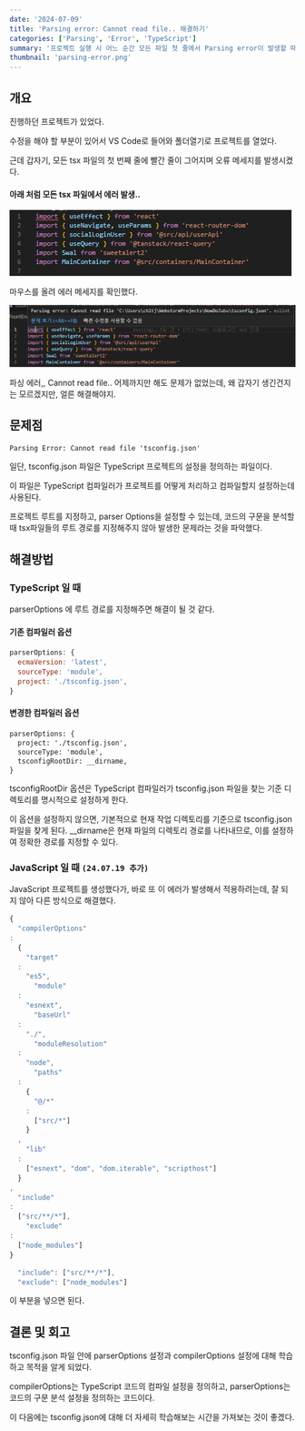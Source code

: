 ```yaml
---
date: '2024-07-09'
title: 'Parsing error: Cannot read file.. 해결하기'
categories: ['Parsing', 'Error', 'TypeScript']
summary: '프로젝트 실행 시 어느 순간 모든 파일 첫 줄에서 Parsing error이 발생할 때 해결 방법'
thumbnail: 'parsing-error.png'
---
```


## 개요

진행하던 프로젝트가 있었다.

수정을 해야 할 부분이 있어서 VS Code로 들어와 폴더열기로 프로젝트를 열었다.

근데 갑자기, 모든 tsx 파일의 첫 번째 줄에 빨간 줄이 그어지며 오류 메세지를 발생시켰다.

#### 아래 처럼 모든 tsx 파일에서 에러 발생..

![parsing-error](parsing-error.png)

마우스를 올려 에러 메세지를 확인했다.

![parsing-error-message](parsing-error-message.png)

파싱 에러,, Cannot read file.. 어제까지만 해도 문제가 없었는데, 왜 갑자기 생긴건지는 모르겠지만, 얼른 해결해야지.

## 문제점

`Parsing Error: Cannot read file 'tsconfig.json'`

일단, tsconfig.json 파일은 TypeScript 프로젝트의 설정을 정의하는 파일이다.

이 파일은 TypeScript 컴파일러가 프로젝트를 어떻게 처리하고 컴파일할지 설정하는데 사용된다.

프로젝트 루트를 지정하고, parser Options을 설정할 수 있는데, 코드의 구문을 분석할 때 tsx파일들의 루트 경로를 지정해주지 않아 발생한 문제라는 것을 파악했다.

## 해결방법

### TypeScript 일 때

parserOptions 에 루트 경로를 지정해주면 해결이 될 것 같다.

#### 기존 컴파일러 옵션

```jsx
parserOptions: {
  ecmaVersion: 'latest',
  sourceType: 'module',
  project: './tsconfig.json',
}
```

#### 변경한 컴파일러 옵션

```tsx
parserOptions: {
  project: './tsconfig.json',
  sourceType: 'module',
  tsconfigRootDir: __dirname,
}
```

tsconfigRootDir 옵션은 TypeScript 컴파일러가 tsconfig.json 파일을 찾는 기준 디렉토리를 명시적으로 설정하게 한다.

이 옵션을 설정하지 않으면, 기본적으로 현재 작업 디렉토리를 기준으로 tsconfig.json 파일을 찾게 된다. \_\_dirname은 현재 파일의 디렉토리 경로를 나타내므로, 이를 설정하여 정확한 경로를 지정할
수 있다.

### JavaScript 일 때 `(24.07.19 추가)`

JavaScript 프로젝트를 생성했다가, 바로 또 이 에러가 발생해서 적용하려는데, 잘 되지 않아 다른 방식으로 해결했다.

```jsx
{
  "compilerOptions"
:
  {
    "target"
  :
    "es5",
      "module"
  :
    "esnext",
      "baseUrl"
  :
    "./",
      "moduleResolution"
  :
    "node",
      "paths"
  :
    {
      "@/*"
    :
      ["src/*"]
    }
  ,
    "lib"
  :
    ["esnext", "dom", "dom.iterable", "scripthost"]
  }
,
  "include"
:
  ["src/**/*"],
    "exclude"
:
  ["node_modules"]
}
```

```js
  "include": ["src/**/*"],
  "exclude": ["node_modules"]
```

이 부분을 넣으면 된다.

## 결론 및 회고

tsconfig.json 파일 안에 parserOptions 설정과 compilerOptions 설정에 대해 학습하고 목적을 알게 되었다.

compilerOptions는 TypeScript 코드의 컴파일 설정을 정의하고, parserOptions는 코드의 구문 분석 설정을 정의하는 코드이다.

이 다음에는 tsconfig.json에 대해 더 자세히 학습해보는 시간을 가져보는 것이 좋겠다.
